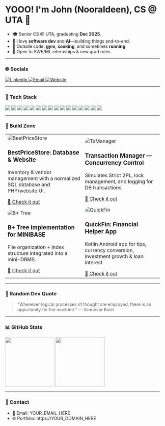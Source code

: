 <!-- Header -->
<h1 align="left">YOOO! I'm John (Nooraldeen), CS @ UTA 👋</h1>

- 🎓 Senior CS @ UTA, graduating **Dec 2025**.
- 🤖 I love **software dev** and **AI**—building things end-to-end.
- 💪 Outside code: **gym**, **cooking**, and sometimes **running**.
- 🔎 Open to SWE/ML internships & new grad roles.

---

### 🌐 Socials
<p>
  <a href="https://www.linkedin.com/in/nooraldeen-alsmady-0765a9378" target="_blank">
    <img alt="LinkedIn" src="https://img.shields.io/badge/-LinkedIn-0A66C2?logo=linkedin&logoColor=white&style=for-the-badge">
  </a>
  <a href="mailto:YOUR_EMAIL_HERE">
    <img alt="Email" src="https://img.shields.io/badge/-Email-D14836?logo=gmail&logoColor=white&style=for-the-badge">
  </a>
  <a href="https://nooraldeen00.github.io/PORTFOLIO_OR_WEBSITE">
    <img alt="Website" src="https://img.shields.io/badge/-Website-000000?logo=vercel&logoColor=white&style=for-the-badge">
  </a>
</p>

---

### 🧰 Tech Stack
<p>
  <img src="https://img.shields.io/badge/C-00599C?logo=c&logoColor=white">
  <img src="https://img.shields.io/badge/C++-00599C?logo=cplusplus&logoColor=white">
  <img src="https://img.shields.io/badge/Java-007396?logo=openjdk&logoColor=white">
  <img src="https://img.shields.io/badge/JavaScript-F7DF1E?logo=javascript&logoColor=black">
  <img src="https://img.shields.io/badge/Python-3776AB?logo=python&logoColor=white">
  <img src="https://img.shields.io/badge/MySQL-4479A1?logo=mysql&logoColor=white">
  <img src="https://img.shields.io/badge/Oracle-F80000?logo=oracle&logoColor=white">
  <img src="https://img.shields.io/badge/AWS-232F3E?logo=amazonaws&logoColor=white">
  <img src="https://img.shields.io/badge/Azure-0078D4?logo=microsoftazure&logoColor=white">
  <img src="https://img.shields.io/badge/Git-F05032?logo=git&logoColor=white">
  <img src="https://img.shields.io/badge/GitHub-181717?logo=github&logoColor=white">
  <img src="https://img.shields.io/badge/NumPy-013243?logo=numpy&logoColor=white">
  <img src="https://img.shields.io/badge/Pandas-150458?logo=pandas&logoColor=white">
  <img src="https://img.shields.io/badge/scikit--learn-F7931E?logo=scikitlearn&logoColor=white">
  <img src="https://img.shields.io/badge/HTML5-E34F26?logo=html5&logoColor=white">
  <img src="https://img.shields.io/badge/Kotlin-7F52FF?logo=kotlin&logoColor=white">
</p>

---

### 🚀 Build Zone
<!-- Two-column grid using HTML table for consistent layout -->
<table>
  <tr>
    <td width="50%">
      <img src="assets/bestprice_thumb.png" alt="BestPriceStore" style="border-radius:12px;" />
      <h3>BestPriceStore: Database & Website</h3>
      <p>Inventory & vendor management with a normalized SQL database and PHP/website UI.</p>
      <a href="REPO_LINK_1">🔗 Check it out</a>
    </td>
    <td width="50%">
      <img src="assets/txmanager_thumb.png" alt="TxManager" style="border-radius:12px;" />
      <h3>Transaction Manager — Concurrency Control</h3>
      <p>Simulates Strict 2PL, lock management, and logging for DB transactions.</p>
      <a href="REPO_LINK_2">🔗 Check it out</a>
    </td>
  </tr>
  <tr>
    <td width="50%">
      <img src="assets/bplustree_thumb.png" alt="B+ Tree" style="border-radius:12px;" />
      <h3>B+ Tree Implementation for MINIBASE</h3>
      <p>File organization + index structure integrated into a mini-DBMS.</p>
      <a href="REPO_LINK_3">🔗 Check it out</a>
    </td>
    <td width="50%">
      <img src="assets/quickfin_thumb.png" alt="QuickFin" style="border-radius:12px;" />
      <h3>QuickFin: Financial Helper App</h3>
      <p>Kotlin Android app for tips, currency conversion, investment growth & loan interest.</p>
      <a href="REPO_LINK_4">🔗 Check it out</a>
    </td>
  </tr>
</table>

---

### 🧠 Random Dev Quote
<blockquote>
“Whenever logical processes of thought are employed, there is an opportunity for the machine.” — Vannevar Bush
</blockquote>

---

### 📊 GitHub Stats
<p>
  <img height="160" src="https://github-readme-stats.vercel.app/api?username=nooraldeen00&show_icons=true&theme=transparent&rank_icon=github" />
  <img height="160" src="https://github-readme-stats.vercel.app/api/top-langs/?username=nooraldeen00&layout=compact&theme=transparent" />
</p>

<!-- Optional trophies (can be noisy, enable if you like) -->
<!--
<p>
  <img src="https://github-profile-trophy.vercel.app/?username=nooraldeen00&theme=algolia&no-frame=true&row=1&column=6" />
</p>
-->

---

### 📝 Contact
- 📧 Email: YOUR_EMAIL_HERE  
- 🌐 Portfolio: https://YOUR_DOMAIN_HERE  

